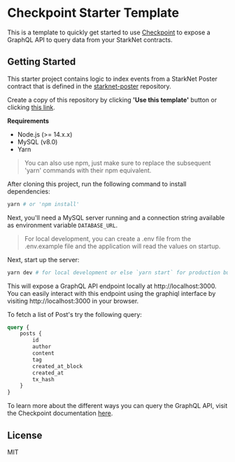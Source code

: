 # Checkpoint Starter Template

This is a template to quickly get started to use [Checkpoint](https://docs.checkpoint.fyi)
to expose a GraphQL API to query data from your StarkNet contracts.

## Getting Started

This starter project contains logic to index events from a StarkNet Poster contract that is defined in the
[starknet-poster](https://github.com/snapshot-labs/starknet-poster/blob/master/contracts/Poster.cairo) repository.

Create a copy of this repository by clicking **'Use this template'** button or clicking [this
link](https://github.com/snapshot-labs/checkpoint-template/generate).

**Requirements**

- Node.js (>= 14.x.x)
- MySQL (v8.0)
- Yarn

> You can also use npm, just make sure to replace the subsequent 'yarn' commands with their npm equivalent.

After cloning this project, run the following command to install dependencies:

```bash
yarn # or 'npm install'
```

Next, you'll need a MySQL server running and a connection string available as environment variable `DATABASE_URL`.

> For local development, you can create a .env file from the .env.example file and the application will read the values on startup.

Next, start up the server:

```bash
yarn dev # for local development or else `yarn start` for production build.

```

This will expose a GraphQL API endpoint locally at http://localhost:3000. You can easily interact with this endpoint using the graphiql interface by visiting http://localhost:3000 in your browser.

To fetch a list of Post's try the following query:

```graphql
query {
	posts {
		id
		author
		content
		tag
		created_at_block
		created_at
		tx_hash
	}
}
```

To learn more about the different ways you can query the GraphQL API, visit the Checkpoint documentation [here](https://docs.checkpoint.fyi/core-concepts/entity-schema).

## License

MIT
